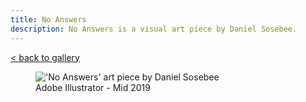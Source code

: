 ```yaml
---
title: No Answers
description: No Answers is a visual art piece by Daniel Sosebee.
---
```


<a class="card" href="/art#no-answers">< back to gallery</a>

<figure>
<img src="/assets/art/no-answers.jpg" alt="'No Answers' art piece by Daniel Sosebee"/>
<figcaption>Adobe Illustrator - Mid 2019</figcaption>
</figure>

